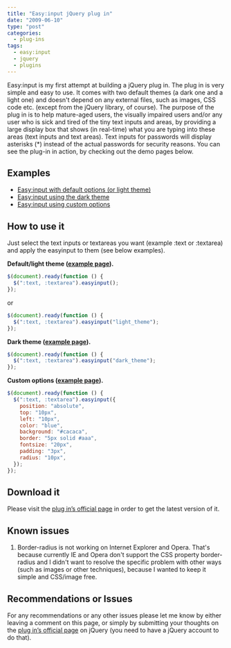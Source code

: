 ```yaml
---
title: "Easy:input jQuery plug in"
date: "2009-06-10"
type: "post"
categories:
  - plug-ins
tags:
  - easy:input
  - jquery
  - plugins
---
```


Easy:input is my first attempt at building a jQuery plug in. The plug in is very simple and easy to use. It comes with two default themes (a dark one and a light one) and doesn't depend on any external files, such as images, CSS code etc. (except from the jQuery library, of course). The purpose of the plug in is to help mature-aged users, the visually impaired users and/or any user who is sick and tired of the tiny text inputs and areas, by providing a large display box that shows (in real-time) what you are typing into these areas (text inputs and text areas). Text inputs for passwords will display asterisks (\*) instead of the actual passwords for security reasons. You can see the plug-in in action, by checking out the demo pages below.

## Examples

- [Easy:input with default options (or light theme)](/uploads/easyinput/easyinput-default.html "Easy:input jQuery plug in")
- [Easy:input using the dark theme](/uploads/easyinput/easyinput-dark-theme.html "Easy:input jQuery plug in")
- [Easy:input using custom options](/uploads/easyinput/easyinput-custom.html "Easy:input jQuery plug in")

## How to use it

Just select the text inputs or textareas you want (example :text or :textarea) and apply the easyinput to them (see below examples).

**Default/light theme ([example page](/uploads/easyinput/easyinput-default.html)).**

```js
$(document).ready(function () {
  $(":text, :textarea").easyinput();
});
```

or

```js
$(document).ready(function () {
  $(":text, :textarea").easyinput("light_theme");
});
```

**Dark theme ([example page](/uploads/easyinput/easyinput-dark-theme.html)).**

```js
$(document).ready(function () {
  $(":text, :textarea").easyinput("dark_theme");
});
```

**Custom options ([example page](/uploads/easyinput/easyinput-custom.html)).**

```js
$(document).ready(function () {
  $(":text, :textarea").easyinput({
    position: "absolute",
    top: "10px",
    left: "10px",
    color: "blue",
    background: "#cacaca",
    border: "5px solid #aaa",
    fontsize: "20px",
    padding: "3px",
    radius: "10px",
  });
});
```

## Download it

Please visit the [plug in&#8217;s official page](http://plugins.jquery.com/project/easyinput "Easy:input plug in page") in order to get the latest version of it.

## Known issues

1. Border-radius is not working on Internet Explorer and Opera. That's because currently IE and Opera don't support the CSS property border-radius and I didn't want to resolve the specific problem with other ways (such as images or other techniques), because I wanted to keep it simple and CSS/image free.

## Recommendations or Issues

For any recommendations or any other issues please let me know by either leaving a comment on this page, or simply by submitting your thoughts on the [plug in&#8217;s official page](http://plugins.jquery.com/project/easyinput "Easy:input plug in page") on jQuery (you need to have a jQuery account to do that).
